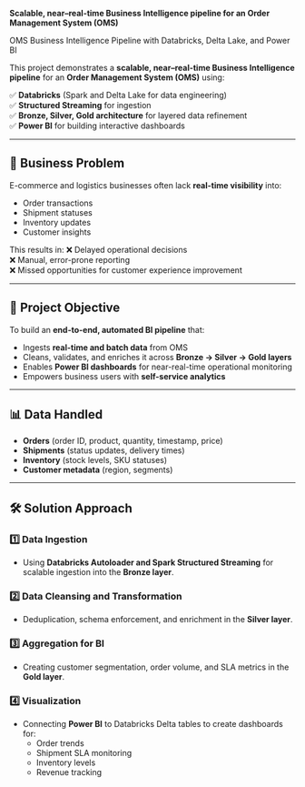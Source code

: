 __Scalable, near–real-time Business Intelligence pipeline for an Order Management System (OMS)__

OMS Business Intelligence Pipeline with Databricks, Delta Lake, and Power BI

This project demonstrates a **scalable, near–real-time Business Intelligence pipeline** for an **Order Management System (OMS)** using:

✅ **Databricks** (Spark and Delta Lake for data engineering)  
✅ **Structured Streaming** for ingestion  
✅ **Bronze, Silver, Gold architecture** for layered data refinement  
✅ **Power BI** for building interactive dashboards

---

## 🎯 **Business Problem**

E-commerce and logistics businesses often lack **real-time visibility** into:
- Order transactions
- Shipment statuses
- Inventory updates
- Customer insights

This results in:
❌ Delayed operational decisions  
❌ Manual, error-prone reporting  
❌ Missed opportunities for customer experience improvement

---

## 🧩 **Project Objective**

To build an **end-to-end, automated BI pipeline** that:
- Ingests **real-time and batch data** from OMS
- Cleans, validates, and enriches it across **Bronze → Silver → Gold layers**
- Enables **Power BI dashboards** for near-real-time operational monitoring
- Empowers business users with **self-service analytics**

---

## 📊 **Data Handled**

- **Orders** (order ID, product, quantity, timestamp, price)
- **Shipments** (status updates, delivery times)
- **Inventory** (stock levels, SKU statuses)
- **Customer metadata** (region, segments)

---

## 🛠️ **Solution Approach**

### 1️⃣ Data Ingestion
- Using **Databricks Autoloader and Spark Structured Streaming** for scalable ingestion into the **Bronze layer**.

### 2️⃣ Data Cleansing and Transformation
- Deduplication, schema enforcement, and enrichment in the **Silver layer**.

### 3️⃣ Aggregation for BI
- Creating customer segmentation, order volume, and SLA metrics in the **Gold layer**.

### 4️⃣ Visualization
- Connecting **Power BI** to Databricks Delta tables to create dashboards for:
  - Order trends
  - Shipment SLA monitoring
  - Inventory levels
  - Revenue tracking

